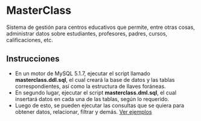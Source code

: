 # MasterClass

Sistema de gestión para centros educativos que permite, entre otras cosas, administrar datos sobre estudiantes, profesores, padres, cursos, calificaciones, etc. 

## Instrucciones

* En un motor de MySQL 5.1.7, ejecutar el script llamado **masterclass.ddl.sql**, el cual creará la base de datos y las tablas correspondientes, así como la estructura de llaves foráneas.
* En segundo lugar, ejecutar el script **masterclass.dml.sql**, el cual insertará datos en cada una de las tablas, según lo requerido.
* Luego de esto, se pueden ejecutar las consultas que se quiera para obtener datos, relacionar, filtrar y demás.
[Ver ejemplos](https://www.w3schools.com/mysql/mysql_select.asp)
